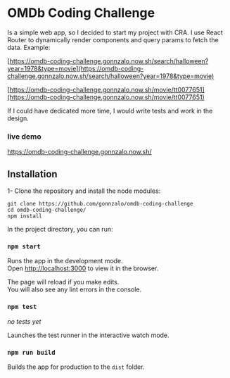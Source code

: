 # OMDb Coding Challenge

Is a simple web app, so I decided to start my project with CRA. I use React Router to dynamically render components and query params to fetch the data.
Example:

[https://omdb-coding-challenge.gonnzalo.now.sh/search/halloween?year=1978&type=movie](https://omdb-coding-challenge.gonnzalo.now.sh/search/halloween?year=1978&type=movie)

[https://omdb-coding-challenge.gonnzalo.now.sh/movie/tt0077651](https://omdb-coding-challenge.gonnzalo.now.sh/movie/tt0077651)

If I could have dedicated more time, I would write tests and work in the design.

### live demo

https://omdb-coding-challenge.gonnzalo.now.sh/

## Installation

1- Clone the repository and install the node modules:

```shell
git clone https://github.com/gonnzalo/omdb-coding-challenge
cd omdb-coding-challenge/
npm install
```

In the project directory, you can run:

### `npm start`

Runs the app in the development mode.<br>
Open [http://localhost:3000](http://localhost:3000) to view it in the browser.

The page will reload if you make edits.<br>
You will also see any lint errors in the console.

### `npm test`

_no tests yet_

Launches the test runner in the interactive watch mode.<br>

### `npm run build`

Builds the app for production to the `dist` folder.<br>
